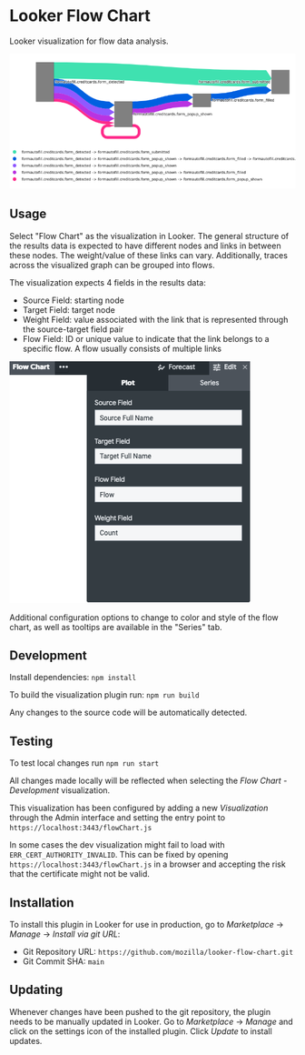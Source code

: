 # Looker Flow Chart

Looker visualization for flow data analysis. 

![Flow chart screenshot](https://github.com/mozilla/looker-flow-chart/raw/main/docs/screenshot.png)

## Usage

Select "Flow Chart" as the visualization in Looker. 
The general structure of the results data is expected to have different nodes and links in between these nodes. 
The weight/value of these links can vary. Additionally, traces across the visualized graph can be grouped into flows.

The visualization expects 4 fields in the results data:
* Source Field: starting node
* Target Field: target node
* Weight Field: value associated with the link that is represented through the source-target field pair
* Flow Field: ID or unique value to indicate that the link belongs to a specific flow. A flow usually consists of multiple links

![Flow chart settings](https://github.com/mozilla/looker-flow-chart/raw/main/docs/settings.png)

Additional configuration options to change to color and style of the flow chart, as well as tooltips are available in the "Series" tab.

## Development

Install dependencies: `npm install`

To build the visualization plugin run: `npm run build`

Any changes to the source code will be automatically detected.

## Testing

To test local changes run `npm run start`

All changes made locally will be reflected when selecting the _Flow Chart - Development_ visualization.

This visualization has been configured by adding a new _Visualization_ through the Admin interface and setting the entry point to `https://localhost:3443/flowChart.js`

In some cases the dev visualization might fail to load with `ERR_CERT_AUTHORITY_INVALID`. This can be fixed by opening `https://localhost:3443/flowChart.js` in a browser and accepting the risk that the certificate might not be valid.

## Installation

To install this plugin in Looker for use in production, go to _Marketplace_ → _Manage_ → _Install via git URL_:

* Git Repository URL: `https://github.com/mozilla/looker-flow-chart.git`
* Git Commit SHA: `main`

## Updating

Whenever changes have been pushed to the git repository, the plugin needs to be manually updated in Looker.
Go to _Marketplace_ → _Manage_ and click on the settings icon of the installed plugin. Click _Update_ to install updates.
